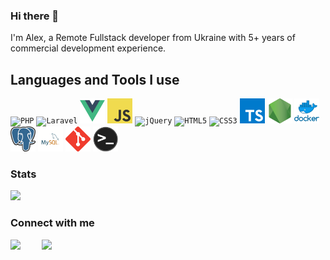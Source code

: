 ### Hi there 👋

I'm Alex, a Remote Fullstack developer from Ukraine with 5+ years of commercial development experience.

## Languages and Tools I use

<code><img height="40" title="PHP" src="https://github.com/get-icon/geticon/raw/master/icons/php.svg"></code>
<code><img height="40" title="Laravel" src="https://raw.githubusercontent.com/marwin1991/profile-technology-icons/refs/heads/main/icons/laravel.png"></code>
<code><img height="40" title="Vue JS" src="https://raw.githubusercontent.com/github/explore/93d8a67084f94b2a444e510199a6e7622e5b09a3/topics/vue/vue.png"></code>
<code><img height="40" title="JavaScript" src="https://raw.githubusercontent.com/github/explore/80688e429a7d4ef2fca1e82350fe8e3517d3494d/topics/javascript/javascript.png"></code>
<code><img height="40" title="jQuery" src="https://github.com/get-icon/geticon/raw/master/icons/jquery-icon.svg"></code>
<code><img height="40" title="HTML5" src="https://github.com/get-icon/geticon/raw/master/icons/html-5.svg"></code>
<code><img height="40" title="CSS3" src="https://github.com/get-icon/geticon/raw/master/icons/css-3.svg"></code>
<code><img height="40" title="TypeScript" src="https://raw.githubusercontent.com/github/explore/80688e429a7d4ef2fca1e82350fe8e3517d3494d/topics/typescript/typescript.png"></code>
<code><img height="40" title="NodeJS" src="https://raw.githubusercontent.com/github/explore/80688e429a7d4ef2fca1e82350fe8e3517d3494d/topics/nodejs/nodejs.png"></code>
<code><img height="40" title="Docker" src="https://raw.githubusercontent.com/github/explore/80688e429a7d4ef2fca1e82350fe8e3517d3494d/topics/docker/docker.png"></code>
<code><img height="40" title="PostgreSQL" src="https://raw.githubusercontent.com/github/explore/80688e429a7d4ef2fca1e82350fe8e3517d3494d/topics/postgresql/postgresql.png"></code>
<code><img height="40" title="MySQL" src="https://raw.githubusercontent.com/github/explore/80688e429a7d4ef2fca1e82350fe8e3517d3494d/topics/mysql/mysql.png" /></code>
<code><img height="40" title="Git" src="https://raw.githubusercontent.com/github/explore/80688e429a7d4ef2fca1e82350fe8e3517d3494d/topics/git/git.png"></code>
<code><img height="40" title="Bash" src="https://raw.githubusercontent.com/github/explore/80688e429a7d4ef2fca1e82350fe8e3517d3494d/topics/terminal/terminal.png"></code>


### Stats

<picture>
    <source media="(prefers-color-scheme: dark)" srcset="https://nirzak-streak-stats.vercel.app/?user=AlexanderAkhtyrtsev&theme=dark" />
    <img src="https://nirzak-streak-stats.vercel.app/?user=AlexanderAkhtyrtsev&theme=default" />
</picture>

### Connect with me
[<img align="left" width="50" src="https://raw.githubusercontent.com/yushi1007/yushi1007/main/images/linkedin.svg" />]( http://www.linkedin.com/in/alexander-akhtyrtsev-4113181a3)
[<img align="left" width="50" src="https://www.google.com/gmail/about/static-2.0/images/logo-gmail.png" />](mailto:a.akhtyrtsev@gmail.com)

